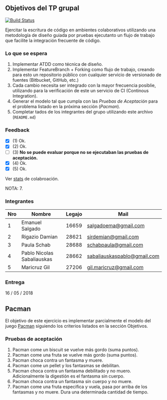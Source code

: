 ## Objetivos del TP grupal

[![Build Status](https://travis-ci.org/sirDemian/eis_201801c_tp_grupal.svg?branch=master)](https://travis-ci.org/sirDemian/eis_201801c_tp_grupal)

Ejercitar la escritura de código en ambientes colaborativos utilizando una metodología de diseño guiada por pruebas ejecutanto un flujo de trabajo que facilite la integración frecuente de código.

### Lo que se espera

1. Implementar ATDD como técnica de diseño.  
2. Implementar FeatureBranch + Forking como flujo de trabajo, creando para esto un repositorio público con cualquier servicio de versionado de fuentes (Bitbucket, GitHub, etc.)
3. Cada cambio necesita ser integrado con la mayor frecuencia posiblie, utilizando para la verificación de este un servicio de CI (Continous Integration).
4. Generar el modelo tal que cumpla con las _Pruebas de Aceptación_ para el problema listado en la próxima sección (_Pacman_).
5. Completar tados de los integrantes del grupo utilizando este archivo (```README.md```)

### Feedback

- [X] (1) Ok.
- [X] (2) Ok.
- [ ] (3) **No se puede evaluar porque no se ejecutaban las pruebas de aceptación.**
- [X] (4) Ok.
- [X] (5) Ok.

Ver [stats][1] de colabroación.

NOTA: 7.

### Integrantes


Nro | Nombre                    | Legajo | Mail
----|---------------------------|--------|------
1   | Emanuel Salgado           | 16659  | salgadoema@gmail.com
2   | Rigazio Damian            | 28621  | sirdemian@gmail.com
3   | Paula Schab               | 28688  | schabpaula@gmail.com
4   | Pablo Nicolas Sabaliauskas| 28662  | sabaliauskaspablo@gmail.com
5   | Maricruz Gil              | 27206  | gil.maricruz@gmail.com

### Entrega

16 / 05 / 2018

## Pacman

El objetivo de este ejercicio es implementar parcialmente el modelo del juego [Pacman][2] siguiendo los criterios listados en la sección Objetivos.

### Pruebas de aceptación

1. Pacman come un biscuit se vuelve más gordo (suma puntos).
2. Pacman come una fruta se vuelve más gordo (suma puntos).
3. Pacman choca contra un fantasma y muere.
4. Pacman come un pellet y los fantasmas se debilitan.
5. Pacman choca contra un fantasma debilitado y no muero. Adicionalmente la digestión es el fantasma sin cuerpo.
6. Pacman choca contra un fantasma sin cuerpo y no muere.
7. Pacman come una fruta especifica y vuela, pasa por arriba de los fantasmas y no muere. 
   Dura una determinada cantidad de tiempo. 

[1]: https://travis-ci.org/
[2]: https://en.wikipedia.org/wiki/Pac-Man
